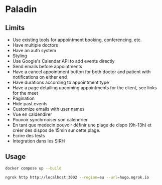 # Paladin

## Limits

- Use existing tools for appointment booking, conferencing, etc.
- Have multiple doctors
- Have an auth system
- Styling
- Use Google's Calendar API to add events directly
- Send emails before appointments
- Have a cancel appointment button for both doctor and patient with notifications on either end
- Have durations according to appointment type
- Have a page detailing upcoming appointments for the client, see links for the meet
- Pagination
- Hide past events
- Customize emails with user names
- Vue en caldendirer
- Pouvoir synchrnoiser son calendrier
- En tant que medecin pouvoir définir une plage de dispo (9h-13h) et créer des dispos de 15min sur cette plage.
- Ecrire des tests 
- Integration dans les SIRH

## Usage

```bash
docker compose up --build

ngrok http http://localhost:3002 --region=eu --url=hugo.ngrok.io
```



